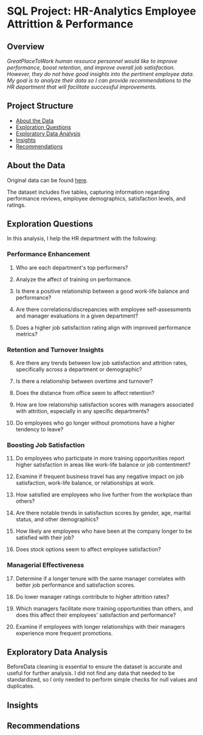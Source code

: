 # SQL Project: HR-Analytics Employee Attrittion & Performance

## Overview

_GreatPlaceToWork human resource personnel would like to improve performance, boost retention, and improve overall job satisfaction. However, they do not have good insights into the pertinent employee data. My goal is to analyze their data so I can provide recommendations to the HR department that will facilitate successful improvements._

## Project Structure

- [About the Data](#about-the-data)
- [Exploration Questions](#exploration-questions)
- [Exploratory Data Analysis](#exploratory-data-analysis)
- [Insights](#insights)
- [Recommendations](#recommendations)

## About the Data

Original data can be found [here](https://www.kaggle.com/datasets/mahmoudemadabdallah/hr-analytics-employee-attrition-and-performance/data?select=Employee.csv).

The dataset includes five tables, capturing information regarding performance reviews, employee demographics, satisfaction levels, and ratings.

## Exploration Questions

In this analysis, I help the HR department with the following:

### Performance Enhancement

1. Who are each department's top performers?

2. Analyze the affect of training on performance.

3. Is there a positive relationship between a good work-life balance and performance?

4. Are there correlations/discrepancies with employee self-assessments and manager evaluations in a given department?

5. Does a higher job satisfaction rating align with improved performance metrics?

### Retention and Turnover Insights

6. Are there any trends between low job satisfaction and attrition rates, specifically across a department or demographic?

7. Is there a relationship between overtime and turnover?

8. Does the distance from office seem to affect retention?

9. How are low relationship satisfaction scores with managers associated with attrition, especially in any specific departments?

10. Do employees who go longer without promotions have a higher tendency to leave?

### Boosting Job Satisfaction

11. Do employees who participate in more training opportunities report higher satisfaction in areas like work-life balance or job contentment?

12. Examine if frequent business travel has any negative impact on job satisfaction, work-life balance, or relationships at work.

13. How satisfied are employees who live further from the workplace than others?

14. Are there notable trends in satisfaction scores by gender, age, marital status, and other demographics?

15. How likely are employees who have been at the company longer to be satisfied with their job?

16. Does stock options seem to affect employee satisfaction?

### Managerial Effectiveness

17. Determine if a longer tenure with the same manager correlates with better job performance and satisfaction scores.

18. Do lower manager ratings contribute to higher attrition rates?

19. Which managers facilitate more training opportunities than others, and does this affect their employees' satisfaction and performance?

20. Examine if employees with longer relationships with their managers experience more frequent promotions.

## Exploratory Data Analysis

BeforeData cleaning is essential to ensure the dataset is accurate and useful for further analysis. I did not find any data that needed to be standardized, so I only needed to perform simple checks for null values and duplicates.

## Insights

## Recommendations
